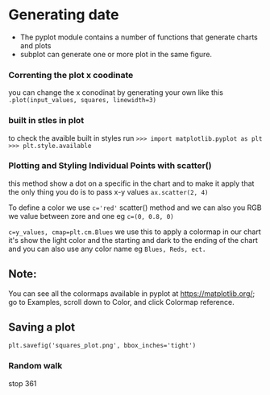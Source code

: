 # Generating date
 * The pyplot module contains a number of functions that generate charts and plots
* subplot can generate one or more plot in the same figure.
  
### Correnting the plot x coodinate
you can change the x conodinat by generating your own like this 
```.plot(input_values, squares, linewidth=3)```

### built in stles in plot
to check the avaible built in styles run 
```>>> import matplotlib.pyplot as plt```
```>>> plt.style.available```

### Plotting and Styling Individual Points with scatter()
this method show a dot on a specific in the chart and to make it apply that the only thing you do is to pass x-y values
```ax.scatter(2, 4)```

To define a color we use ```c='red'``` scatter() method and we can also you RGB we value between zore and one eg ```c=(0, 0.8, 0)```

```c=y_values, cmap=plt.cm.Blues``` we use this to apply a colormap in our chart it's show the light color and the starting and dark to the ending of the chart and you can also use any color name eg `Blues, Reds, ect.`

## Note:
You can see all the colormaps available in pyplot at https://matplotlib.org/; go to
Examples, scroll down to Color, and click Colormap reference.

## Saving a plot
```plt.savefig('squares_plot.png', bbox_inches='tight')```

### Random walk


stop 361